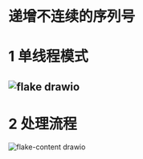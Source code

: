 # 递增不连续的序列号
# 1 单线程模式
![flake drawio](https://github.com/user-attachments/assets/a7116832-9d86-4746-ad3e-0e7289c32219)
---
# 2 处理流程
![flake-content drawio](https://github.com/user-attachments/assets/538e563b-b8d6-4e50-94ee-ca7108d6fd11)
